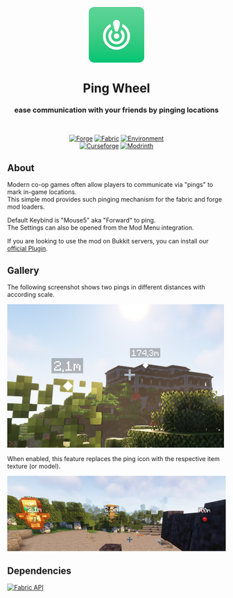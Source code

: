 <p align="center" style="text-align: center">
  <a href="https://github.com/LukenSkyne/Minecraft-Ping-Wheel">
    <img alt="Ping Wheel Logo" src=".github/icon.png" width="128" height="128" />
  </a>
</p>

<h1 align="center">Ping Wheel</h1>
<h3 align="center">ease communication with your friends by pinging locations</h3>
<br>

<div align="center">

<a href="#">![Forge](https://luken.cc/badges/forge)</a>
<a href="#">![Fabric](https://luken.cc/badges/fabric)</a>
<a href="#">![Environment](https://luken.cc/badges/environment)</a>  
<a href="https://www.curseforge.com/minecraft/mc-mods/ping-wheel">![Curseforge](https://luken.cc/badges/curseforge/734339)</a>
<a href="https://modrinth.com/mod/ping-wheel">![Modrinth](https://luken.cc/badges/modrinth/QQXAdCzh)</a>

</div>

## About

Modern co-op games often allow players to communicate via "pings" to mark in-game locations.  
This simple mod provides such pinging mechanism for the fabric and forge mod loaders.

Default Keybind is "Mouse5" aka "Forward" to ping.  
The Settings can also be opened from the Mod Menu integration.

If you are looking to use the mod on Bukkit servers, you can install our [official Plugin](https://github.com/RXJpaw/Minecraft-Ping-Wheel-Plugin/).

## Gallery

The following screenshot shows two pings in different distances with according scale.

<img src=".github/in-game-screenshot.png" alt="In-Game">

When enabled, this feature replaces the ping icon with the respective item texture (or model).

<img src=".github/item-icon-showcase.png" alt="Item-Icons">

## Dependencies

<p>
  <a href="https://github.com/FabricMC/fabric">
    <img alt="Fabric API" height="56" src="https://cdn.jsdelivr.net/npm/@intergrav/devins-badges@3/assets/cozy/requires/fabric-api_vector.svg">
  </a>
</p>
